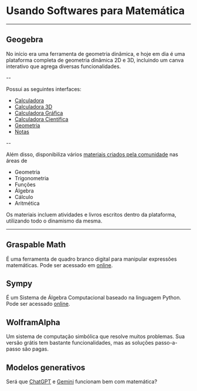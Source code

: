 # Usando Softwares para Matemática

---

## Geogebra

No início era uma ferramenta de geometria dinâmica, e hoje em dia é uma plataforma completa de geometria dinâmica 2D e 3D, incluindo um canva interativo que agrega diversas funcionalidades.

--

Possui as seguintes interfaces:

- [Calculadora](https://www.geogebra.org/calculator)
- [Calculadora 3D](https://www.geogebra.org/3d)
- [Calculadora Gráfica](https://www.geogebra.org/graphing)
- [Calculadora Científica](https://www.geogebra.org/scientific)
- [Geometria](https://www.geogebra.org/geometry)
- [Notas](https://www.geogebra.org/notes)

--

Além disso, disponibiliza vários [materiais criados pela comunidade](https://www.geogebra.org/materials) nas áreas de 

- Geometria
- Trigonometria
- Funções
- Álgebra
- Cálculo
- Aritmética

Os materiais incluem atividades e livros escritos dentro da plataforma, utilizando todo o dinamismo da mesma.

---

## Graspable Math

É uma ferramenta de quadro branco digital para manipular expressões matemáticas.
Pode ser acessado em [online](https://activities.graspablemath.com/whiteboards/new).

## Sympy

É um Sistema de Álgebra Computacional baseado na linguagem Python. Pode ser acessado [online](https://www.sympygamma.com/).


## WolframAlpha

Um sistema de computação simbólica que resolve muitos problemas. Sua versão grátis tem bastante funcionalidades, mas as soluções passo-a-passo são pagas.

## Modelos generativos

Será que [ChatGPT](https://chat.openai.com/) e [Gemini](https://gemini.google.com/app) funcionam bem com matemática?
